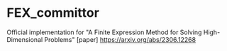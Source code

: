 # FEX_committor
Official implementation for "A Finite Expression Method for Solving High-Dimensional Problems" [paper] https://arxiv.org/abs/2306.12268 
